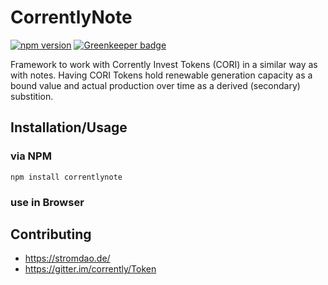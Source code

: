 # CorrentlyNote
[![npm version](https://badge.fury.io/js/correntlynote.svg)](https://badge.fury.io/js/correntlynote) [![Greenkeeper badge](https://badges.greenkeeper.io/energychain/CorrentlyNote.svg)](https://greenkeeper.io/)

Framework to work with Corrently Invest Tokens (CORI) in a similar way as with notes. Having CORI Tokens hold renewable generation capacity as a bound value and actual production over time as a derived (secondary) substition.

## Installation/Usage
### via NPM
```
npm install correntlynote
```
### use in Browser


## Contributing
- https://stromdao.de/
- https://gitter.im/corrently/Token
